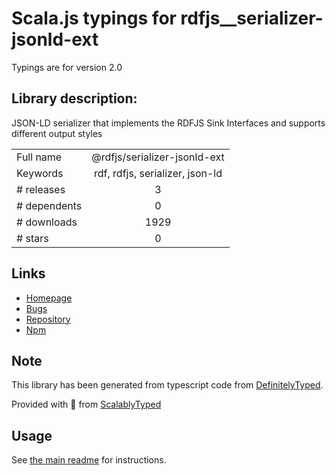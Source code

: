 
# Scala.js typings for rdfjs__serializer-jsonld-ext

Typings are for version 2.0

## Library description:
JSON-LD serializer that implements the RDFJS Sink Interfaces and supports different output styles

|                    |                 |
| ------------------ | :-------------: |
| Full name          | @rdfjs/serializer-jsonld-ext |
| Keywords           | rdf, rdfjs, serializer, json-ld |
| # releases         | 3 |
| # dependents       | 0 |
| # downloads        | 1929 |
| # stars            | 0 |

## Links
- [Homepage](https://github.com/rdfjs-base/serializer-jsonld-ext)
- [Bugs](https://github.com/rdfjs-base/serializer-jsonld-ext/issues)
- [Repository](https://github.com/rdfjs-base/serializer-jsonld-ext)
- [Npm](https://www.npmjs.com/package/%40rdfjs%2Fserializer-jsonld-ext)
    


## Note
This library has been generated from typescript code from [DefinitelyTyped](https://definitelytyped.org).

Provided with :purple_heart: from [ScalablyTyped](https://github.com/oyvindberg/ScalablyTyped)

## Usage
See [the main readme](../../readme.md) for instructions.


